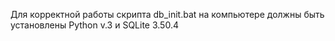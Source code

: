 Для корректной работы скрипта db_init.bat на компьютере должны быть установлены Python v.3 и SQLite 3.50.4